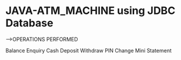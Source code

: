 # JAVA-ATM_MACHINE using JDBC Database
-->OPERATIONS PERFORMED

Balance Enquiry
Cash Deposit
Withdraw
PIN Change
Mini Statement
